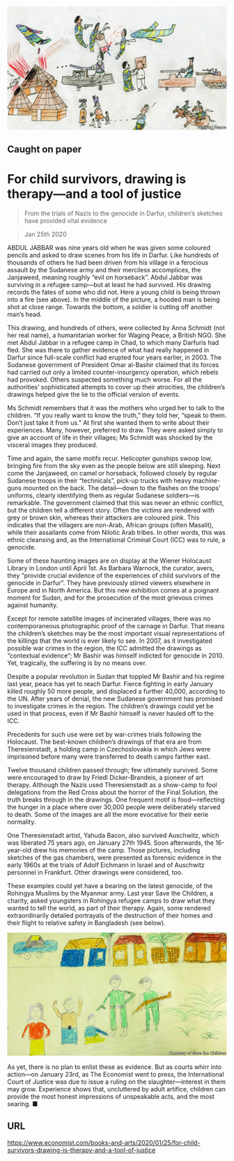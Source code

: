 ![](./images/20200125_BKP001.jpg)

## Caught on paper

# For child survivors, drawing is therapy—and a tool of justice

> From the trials of Nazis to the genocide in Darfur, children’s sketches have provided vital evidence

> Jan 25th 2020

ABDUL JABBAR was nine years old when he was given some coloured pencils and asked to draw scenes from his life in Darfur. Like hundreds of thousands of others he had been driven from his village in a ferocious assault by the Sudanese army and their merciless accomplices, the Janjaweed, meaning roughly “evil on horseback”. Abdul Jabbar was surviving in a refugee camp—but at least he had survived. His drawing records the fates of some who did not. Here a young child is being thrown into a fire (see above). In the middle of the picture, a hooded man is being shot at close range. Towards the bottom, a soldier is cutting off another man’s head.

This drawing, and hundreds of others, were collected by Anna Schmidt (not her real name), a humanitarian worker for Waging Peace, a British NGO. She met Abdul Jabbar in a refugee camp in Chad, to which many Darfuris had fled. She was there to gather evidence of what had really happened in Darfur since full-scale conflict had erupted four years earlier, in 2003. The Sudanese government of President Omar al-Bashir claimed that its forces had carried out only a limited counter-insurgency operation, which rebels had provoked. Others suspected something much worse. For all the authorities’ sophisticated attempts to cover up their atrocities, the children’s drawings helped give the lie to the official version of events.

Ms Schmidt remembers that it was the mothers who urged her to talk to the children. “If you really want to know the truth,” they told her, “speak to them. Don’t just take it from us.” At first she wanted them to write about their experiences. Many, however, preferred to draw. They were asked simply to give an account of life in their villages; Ms Schmidt was shocked by the visceral images they produced.

Time and again, the same motifs recur. Helicopter gunships swoop low, bringing fire from the sky even as the people below are still sleeping. Next come the Janjaweed, on camel or horseback, followed closely by regular Sudanese troops in their “technicals”, pick-up trucks with heavy machine-guns mounted on the back. The detail—down to the flashes on the troops’ uniforms, clearly identifying them as regular Sudanese soldiers—is remarkable. The government claimed that this was never an ethnic conflict, but the children tell a different story. Often the victims are rendered with grey or brown skin, whereas their attackers are coloured pink. This indicates that the villagers are non-Arab, African groups (often Masalit), while their assailants come from Nilotic Arab tribes. In other words, this was ethnic cleansing and, as the International Criminal Court (ICC) was to rule, a genocide.

Some of these haunting images are on display at the Wiener Holocaust Library in London until April 1st. As Barbara Warnock, the curator, avers, they “provide crucial evidence of the experiences of child survivors of the genocide in Darfur”. They have previously stirred viewers elsewhere in Europe and in North America. But this new exhibition comes at a poignant moment for Sudan, and for the prosecution of the most grievous crimes against humanity.

Except for remote satellite images of incinerated villages, there was no contemporaneous photographic proof of the carnage in Darfur. That means the children’s sketches may be the most important visual representations of the killings that the world is ever likely to see. In 2007, as it investigated possible war crimes in the region, the ICC admitted the drawings as “contextual evidence”; Mr Bashir was himself indicted for genocide in 2010. Yet, tragically, the suffering is by no means over.

Despite a popular revolution in Sudan that toppled Mr Bashir and his regime last year, peace has yet to reach Darfur. Fierce fighting in early January killed roughly 50 more people, and displaced a further 40,000, according to the UN. After years of denial, the new Sudanese government has promised to investigate crimes in the region. The children’s drawings could yet be used in that process, even if Mr Bashir himself is never hauled off to the ICC.

Precedents for such use were set by war-crimes trials following the Holocaust. The best-known children’s drawings of that era are from Theresienstadt, a holding camp in Czechoslovakia in which Jews were imprisoned before many were transferred to death camps farther east.

Twelve thousand children passed through; few ultimately survived. Some were encouraged to draw by Friedl Dicker-Brandeis, a pioneer of art therapy. Although the Nazis used Theresienstadt as a show-camp to fool delegations from the Red Cross about the horror of the Final Solution, the truth breaks through in the drawings. One frequent motif is food—reflecting the hunger in a place where over 30,000 people were deliberately starved to death. Some of the images are all the more evocative for their eerie normality.

One Theresienstadt artist, Yahuda Bacon, also survived Auschwitz, which was liberated 75 years ago, on January 27th 1945. Soon afterwards, the 16-year-old drew his memories of the camp. Those pictures, including sketches of the gas chambers, were presented as forensic evidence in the early 1960s at the trials of Adolf Eichmann in Israel and of Auschwitz personnel in Frankfurt. Other drawings were considered, too.

These examples could yet have a bearing on the latest genocide, of the Rohingya Muslims by the Myanmar army. Last year Save the Children, a charity, asked youngsters in Rohingya refugee camps to draw what they wanted to tell the world, as part of their therapy. Again, some rendered extraordinarily detailed portrayals of the destruction of their homes and their flight to relative safety in Bangladesh (see below).

![](./images/20200125_BKP002.jpg)

As yet, there is no plan to enlist these as evidence. But as courts whirr into action—on January 23rd, as The Economist went to press, the International Court of Justice was due to issue a ruling on the slaughter—interest in them may grow. Experience shows that, uncluttered by adult artifice, children can provide the most honest impressions of unspeakable acts, and the most searing. ■

## URL

https://www.economist.com/books-and-arts/2020/01/25/for-child-survivors-drawing-is-therapy-and-a-tool-of-justice
